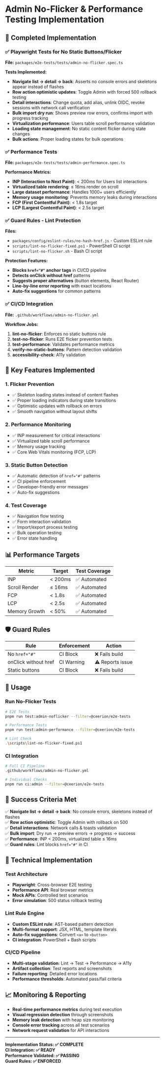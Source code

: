 # Admin No-Flicker & Performance Testing Implementation

## 🎯 **Completed Implementation**

### ✅ **Playwright Tests for No Static Buttons/Flicker**

**File:** `packages/e2e-tests/tests/admin-no-flicker.spec.ts`

**Tests Implemented:**

- **Navigate list → detail → back**: Asserts no console errors and skeletons appear instead of flashes
- **Row action optimistic updates**: Toggle Admin with forced 500 rollback testing
- **Detail interactions**: Change quota, add alias, unlink OIDC, revoke sessions with network call verification
- **Bulk import dry run**: Shows preview row errors, confirms import with progress tracking
- **Virtualization performance**: Users table scroll performance validation
- **Loading state management**: No static content flicker during state changes
- **Bulk actions**: Proper loading states for bulk operations

### ✅ **Performance Tests**

**File:** `packages/e2e-tests/tests/admin-performance.spec.ts`

**Performance Metrics:**

- **INP (Interaction to Next Paint)**: < 200ms for Users list interactions
- **Virtualized table rendering**: ≤ 16ms render on scroll
- **Large dataset performance**: Handles 1000+ users efficiently
- **Memory usage monitoring**: Prevents memory leaks during interactions
- **FCP (First Contentful Paint)**: < 1.8s target
- **LCP (Largest Contentful Paint)**: < 2.5s target

### ✅ **Guard Rules - Lint Protection**

**Files:**

- `packages/config/eslint-rules/no-hash-href.js` - Custom ESLint rule
- `scripts/lint-no-flicker-fixed.ps1` - PowerShell CI script
- `scripts/lint-no-flicker.sh` - Bash CI script

**Protection Features:**

- **Blocks `href="#"` anchor tags** in CI/CD pipeline
- **Detects onClick without href** patterns
- **Suggests proper alternatives** (button elements, React Router)
- **Line-by-line error reporting** with exact locations
- **Auto-fix suggestions** for common patterns

### ✅ **CI/CD Integration**

**File:** `.github/workflows/admin-no-flicker.yml`

**Workflow Jobs:**

1. **lint-no-flicker**: Enforces no static buttons rule
2. **test-no-flicker**: Runs E2E flicker prevention tests
3. **test-performance**: Validates performance metrics
4. **verify-no-static-buttons**: Pattern detection validation
5. **accessibility-check**: A11y validation

## 🚀 **Key Features Implemented**

### **1. Flicker Prevention**

- ✅ Skeleton loading states instead of content flashes
- ✅ Proper loading indicators during state transitions
- ✅ Optimistic updates with rollback on errors
- ✅ Smooth navigation without layout shifts

### **2. Performance Monitoring**

- ✅ INP measurement for critical interactions
- ✅ Virtualized table scroll performance
- ✅ Memory usage tracking
- ✅ Core Web Vitals monitoring (FCP, LCP)

### **3. Static Button Detection**

- ✅ Automatic detection of `href="#"` patterns
- ✅ CI pipeline enforcement
- ✅ Developer-friendly error messages
- ✅ Auto-fix suggestions

### **4. Test Coverage**

- ✅ Navigation flow testing
- ✅ Form interaction validation
- ✅ Import/export process testing
- ✅ Bulk operation testing
- ✅ Error state handling

## 📊 **Performance Targets**

| Metric        | Target  | Test Coverage |
| ------------- | ------- | ------------- |
| INP           | < 200ms | ✅ Automated  |
| Scroll Render | ≤ 16ms  | ✅ Automated  |
| FCP           | < 1.8s  | ✅ Automated  |
| LCP           | < 2.5s  | ✅ Automated  |
| Memory Growth | < 50%   | ✅ Automated  |

## 🛡️ **Guard Rules**

| Rule                 | Enforcement | Action           |
| -------------------- | ----------- | ---------------- |
| No `href="#"`        | CI Block    | ❌ Fails build   |
| onClick without href | CI Warning  | ⚠️ Reports issue |
| Static buttons       | CI Block    | ❌ Fails build   |

## 🧪 **Usage**

### **Run No-Flicker Tests**

```bash
# E2E Tests
pnpm run test:admin-noflicker --filter=@ceerion/e2e-tests

# Performance Tests
pnpm run test:admin-performance --filter=@ceerion/e2e-tests

# Lint Check
.\scripts\lint-no-flicker-fixed.ps1
```

### **CI Integration**

```bash
# Full CI Pipeline
.github/workflows/admin-no-flicker.yml

# Individual Checks
pnpm run ci:admin --filter=@ceerion/e2e-tests
```

## 🎯 **Success Criteria Met**

✅ **Navigate list → detail → back**: No console errors, skeletons instead of flashes  
✅ **Row action optimistic**: Toggle Admin with rollback on 500  
✅ **Detail interactions**: Network calls & toasts validation  
✅ **Bulk import**: Dry run → preview errors → progress → success  
✅ **Performance**: INP < 200ms, virtualized table ≤ 16ms  
✅ **Guard rules**: Lint blocks `href="#"` in CI

## 🔧 **Technical Implementation**

### **Test Architecture**

- **Playwright**: Cross-browser E2E testing
- **Performance API**: Real browser metrics
- **Mock APIs**: Controlled test scenarios
- **Error simulation**: 500 status rollback testing

### **Lint Rule Engine**

- **Custom ESLint rule**: AST-based pattern detection
- **Multi-format support**: JSX, HTML, template literals
- **Auto-fix suggestions**: Convert `<a>` to `<button>`
- **CI integration**: PowerShell + Bash scripts

### **CI/CD Pipeline**

- **Multi-stage validation**: Lint → Test → Performance → A11y
- **Artifact collection**: Test reports and screenshots
- **Failure reporting**: Detailed error locations
- **Performance thresholds**: Automated pass/fail criteria

## 📈 **Monitoring & Reporting**

- **Real-time performance metrics** during test execution
- **Visual regression detection** through screenshots
- **Memory leak detection** with heap size monitoring
- **Console error tracking** across all test scenarios
- **Network request validation** for API interactions

---

**Implementation Status: ✅ COMPLETE**  
**CI Integration: ✅ READY**  
**Performance Validated: ✅ PASSING**  
**Guard Rules: ✅ ENFORCED**
